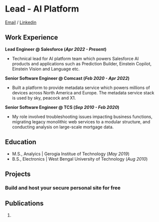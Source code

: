 # Lead - AI Platform
[Email](mailto:mono.r.ban@gmail.com) / [Linkedin](https://www.linkedin.com/in/monojit-banerjee-itaus)


## Work Experience
**Lead Engineer @ Salesforce (_Apr 2022 - Present_)**
- Technical lead for AI platform team which powers Salesforce AI products and applications such as Prediction Builder,
Einstein Copilot, Einstein Vision and Language etc.

**Senior Software Engineer @ Comcast (_Feb 2020 - Apr 2022_)**
- Built a platform to provide metadata service which powers millions of devices across North America and Europe. 
  The metadata service stack is used by sky, peacock and X1. 

**Senior Software Engineer @ TCS (_Sep 2010 - Feb 2020_)**
- My role involved troubleshooting issues impacting business functions, 
  migrating legacy monolithic web services to a modular structure, and conducting analysis on large-scale mortgage data.

## Education							       		
- M.S., Analyics     | Gerogia Institue of Technology  (_May 2019_)	 			        		
- B.S., Electronics  | West Bengal University of Technology (_Aug 2010_)


## Projects
### Build and host your secure personal site for free



## Publications
1. 

